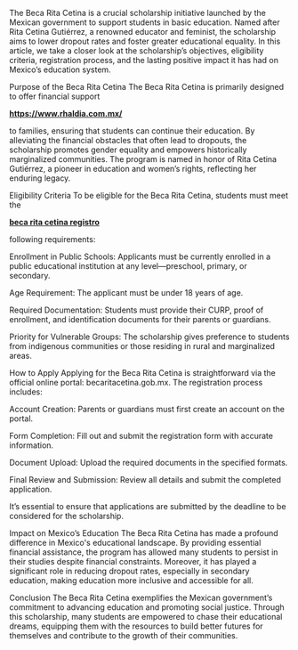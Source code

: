 The Beca Rita Cetina is a crucial scholarship initiative launched by the Mexican government to support students in basic education. Named after Rita Cetina Gutiérrez, a renowned educator and feminist, the scholarship aims to lower dropout rates and foster greater educational equality. In this article, we take a closer look at the scholarship’s objectives, eligibility criteria, registration process, and the lasting positive impact it has had on Mexico’s education system.

Purpose of the Beca Rita Cetina
The Beca Rita Cetina is primarily designed to offer financial support <p><strong><a href="https://www.rhaldia.com.mx/" target="_blank">https://www.rhaldia.com.mx/</a></strong></p>
 to families, ensuring that students can continue their education. By alleviating the financial obstacles that often lead to dropouts, the scholarship promotes gender equality and empowers historically marginalized communities. The program is named in honor of Rita Cetina Gutiérrez, a pioneer in education and women’s rights, reflecting her enduring legacy.

Eligibility Criteria
To be eligible for the Beca Rita Cetina, students must meet the <p><strong><a href="https://www.rhaldia.com.mx/">beca rita cetina registro</a></strong></p>
 following requirements:

Enrollment in Public Schools: Applicants must be currently enrolled in a public educational institution at any level—preschool, primary, or secondary.

Age Requirement: The applicant must be under 18 years of age.

Required Documentation: Students must provide their CURP, proof of enrollment, and identification documents for their parents or guardians.

Priority for Vulnerable Groups: The scholarship gives preference to students from indigenous communities or those residing in rural and marginalized areas.

How to Apply
Applying for the Beca Rita Cetina is straightforward via the official online portal: becaritacetina.gob.mx. The registration process includes:

Account Creation: Parents or guardians must first create an account on the portal.

Form Completion: Fill out and submit the registration form with accurate information.

Document Upload: Upload the required documents in the specified formats.

Final Review and Submission: Review all details and submit the completed application.

It’s essential to ensure that applications are submitted by the deadline to be considered for the scholarship.

Impact on Mexico’s Education
The Beca Rita Cetina has made a profound difference in Mexico's educational landscape. By providing essential financial assistance, the program has allowed many students to persist in their studies despite financial constraints. Moreover, it has played a significant role in reducing dropout rates, especially in secondary education, making education more inclusive and accessible for all.

Conclusion
The Beca Rita Cetina exemplifies the Mexican government’s commitment to advancing education and promoting social justice. Through this scholarship, many students are empowered to chase their educational dreams, equipping them with the resources to build better futures for themselves and contribute to the growth of their communities.




